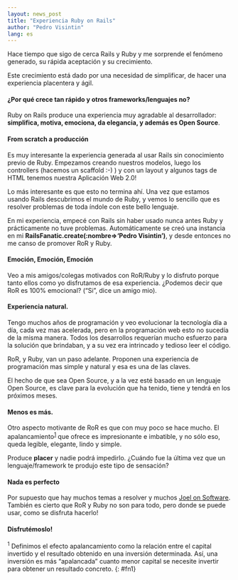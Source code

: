 ```yaml
---
layout: news_post
title: "Experiencia Ruby on Rails"
author: "Pedro Visintin"
lang: es
---
```


Hace tiempo que sigo de cerca Rails y Ruby y me sorprende el fenómeno
generado, su rápida aceptación y su crecimiento.

Este crecimiento está dado por una necesidad de simplificar, de hacer
una experiencia placentera y ágil.

#### ¿Por qué crece tan rápido y otros frameworks/lenguajes no?

Ruby on Rails produce una experiencia muy agradable al desarrollador:
**simplifica, motiva, emociona, da elegancia, y además es Open Source**.

#### From scratch a producción

Es muy interesante la experiencia generada al usar Rails sin
conocimiento previo de Ruby. Empezamos creando nuestros modelos, luego
los controllers (hacemos un scaffold :-) ) y con un layout y algunos
tags de HTML tenemos nuestra Aplicación Web 2.0!

Lo más interesante es que esto no termina ahí. Una vez que estamos
usando Rails descubrimos el mundo de Ruby, y vemos lo sencillo que es
resolver problemas de toda índole con este bello lenguaje.

En mi experiencia, empecé con Rails sin haber usado nunca antes Ruby y
prácticamente no tuve problemas. Automáticamente se creó una instancia
en mi **RailsFanatic.create(:nombre=&gt;‘Pedro Visintin’)**, y desde
entonces no me canso de promover RoR y Ruby.

#### Emoción, Emoción, Emoción

Veo a mis amigos/colegas motivados con RoR/Ruby y lo disfruto porque
tanto ellos como yo disfrutamos de esa experiencia. ¿Podemos decir que
RoR es 100% emocional? (“Si”, dice un amigo mio).

#### Experiencia natural.

Tengo muchos años de programación y veo evolucionar la tecnología día a
día, cada vez mas acelerada, pero en la programación web esto no sucedía
de la misma manera. Todos los desarrollos requerían mucho esfuerzo para
la solución que brindaban, y a su vez era intrincado y tedioso leer el
código.

RoR, y Ruby, van un paso adelante. Proponen una experiencia de
programación mas simple y natural y esa es una de las claves.

El hecho de que sea Open Source, y a la vez esté basado en un lenguaje
Open Source, es clave para la evolución que ha tenido, tiene y tendrá en
los próximos meses.

#### Menos es más.

Otro aspecto motivante de RoR es que con muy poco se hace mucho. El
apalancamiento<sup>[1](#fn1)</sup> que ofrece es impresionante e
imbatible, y no sólo eso, queda legible, elegante, lindo y simple.

Produce **placer** y nadie podrá impedirlo. ¿Cuándo fue la última vez
que un lenguaje/framework te produjo este tipo de sensación?

#### Nada es perfecto

Por supuesto que hay muchos temas a resolver y muchos [Joel on
Software][1]. También es cierto que RoR y Ruby no son para todo, pero
donde se puede usar, como se disfruta hacerlo!

#### Disfrutémoslo!

<sup>1</sup> Definimos el efecto apalancamiento como la relación entre
el capital invertido y el resultado obtenido en una inversión
determinada. Así, una inversión es más “apalancada” cuanto menor capital
se necesite invertir para obtener un resultado concreto.
{: #fn1}



[1]: http://www.loudthinking.com/arc/000596.html 
